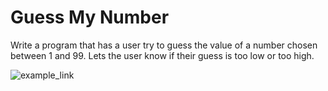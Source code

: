 # Guess My Number

Write a program that has a user try to guess the value of a number chosen between 1 and 99. Lets the user know if their guess is too low or too high.

![example_link](https://static.us.edusercontent.com/files/0eo8gpy4byG5eSPpGceEHYB4)
